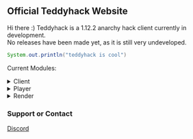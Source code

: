 ## Official Teddyhack Website

Hi there :) Teddyhack is a 1.12.2 anarchy hack client currently in development. <br>
No releases have been made yet, as it is still very undeveloped.


```java
System.out.println("teddyhack is cool")
```


Current Modules:

  <details> 
    <summary>Client</summary>
            - FancyChatMessages <br>
            - ChatSuffix
  </details>
  <details> 
    <summary>Player</summary>
            - Fly <br>
            - Sprint
  </details>
  <details> 
    <summary>Render</summary>
            - FullBright
  </details>

### Support or Contact

[Discord](https://discord.gg/X2BmAqW8ry)
